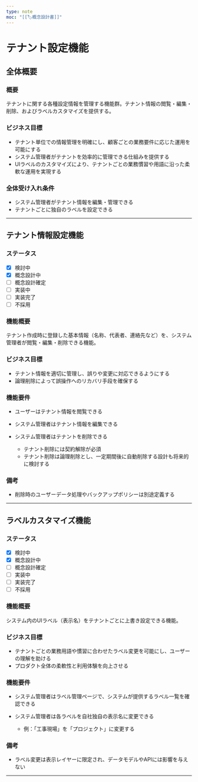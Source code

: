 ```yaml
---
type: note
moc: "[[🏷️概念設計書]]"
---
```



# テナント設定機能

## 全体概要

### 概要

テナントに関する各種設定情報を管理する機能群。テナント情報の閲覧・編集・削除、およびラベルカスタマイズを提供する。

### ビジネス目標

* テナント単位での情報管理を明確にし、顧客ごとの業務要件に応じた運用を可能にする
* システム管理者がテナントを効率的に管理できる仕組みを提供する
* UIラベルのカスタマイズにより、テナントごとの業務慣習や用語に沿った柔軟な運用を実現する

### 全体受け入れ条件

* システム管理者がテナント情報を編集・管理できる
* テナントごとに独自のラベルを設定できる

---

## テナント情報設定機能

### ステータス

* [x] 検討中
* [x] 概念設計中
* [ ] 概念設計確定
* [ ] 実装中
* [ ] 実装完了
* [ ] 不採用

### 機能概要

テナント作成時に登録した基本情報（名称、代表者、連絡先など）を、システム管理者が閲覧・編集・削除できる機能。

### ビジネス目標

* テナント情報を適切に管理し、誤りや変更に対応できるようにする
* 論理削除によって誤操作へのリカバリ手段を確保する

### 機能要件

* ユーザーはテナント情報を閲覧できる
* システム管理者はテナント情報を編集できる
* システム管理者はテナントを削除できる

  * テナント削除には契約解除が必須
  * テナント削除は論理削除とし、一定期間後に自動削除する設計も将来的に検討する

### 備考

* 削除時のユーザーデータ処理やバックアップポリシーは別途定義する

---

## ラベルカスタマイズ機能

### ステータス

* [x] 検討中
* [x] 概念設計中
* [ ] 概念設計確定
* [ ] 実装中
* [ ] 実装完了
* [ ] 不採用

### 機能概要

システム内のUIラベル（表示名）をテナントごとに上書き設定できる機能。

### ビジネス目標

* テナントごとの業務用語や慣習に合わせたラベル変更を可能にし、ユーザーの理解を助ける
* プロダクト全体の柔軟性と利用体験を向上させる

### 機能要件

* システム管理者はラベル管理ページで、システムが提供するラベル一覧を確認できる
* システム管理者は各ラベルを自社独自の表示名に変更できる

  * 例：「工事現場」を「プロジェクト」に変更する

### 備考

* ラベル変更は表示レイヤーに限定され、データモデルやAPIには影響を与えない

---
